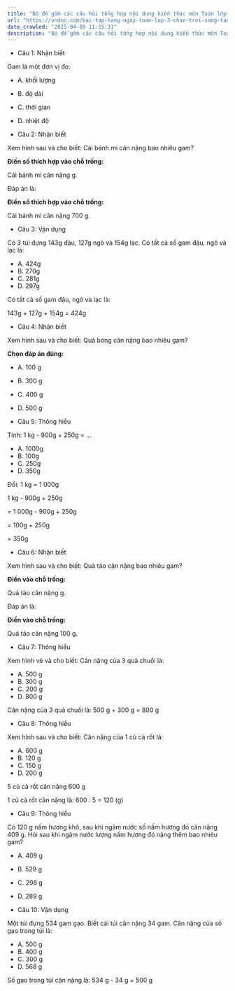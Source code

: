 ```yaml
---
title: "Bộ đề gồm các câu hỏi tổng hợp nội dung kiến thức môn Toán lớp 3 đã học ở Tuần 22 trong chương trình Toán lớp 3 Tập 2 sách Chân trời sáng tạo, giúp các em ôn tập và luyện giải các dạng bài tập Toán lớp 3. Mời các em cùng luyện tập."
url: "https://vndoc.com/bai-tap-hang-ngay-toan-lop-3-chan-troi-sang-tao-tuan-22-thu-2-336597"
date_crawled: "2025-04-09 11:15:31"
description: "Bộ đề gồm các câu hỏi tổng hợp nội dung kiến thức môn Toán lớp 3 đã học ở Tuần 22 trong chương trình Toán lớp 3 Tập 2 sách Chân trời sáng tạo, giúp các em ôn tập và luyện giải các dạng bài tập Toán lớp 3. Mời các em cùng luyện tập."
---
```


* Câu 1:  Nhận biết

Gam là một đơn vị đo:

  * A. khối lượng 
  * B. độ dài 
  * C. thời gian 
  * D. nhiệt độ 



* Câu 2:  Nhận biết

Xem hình sau và cho biết: Cái bánh mì cân nặng bao nhiêu gam?

**Điền số thích hợp vào chỗ trống:**

Cái bánh mì cân nặng  g.

Đáp án là:

**Điền số thích hợp vào chỗ trống:**

Cái bánh mì cân nặng 700 g.

* Câu 3:  Vận dụng

Có 3 túi đựng 143g đậu, 127g ngô và 154g lạc. Có tất cả số gam đậu, ngô và lạc là:

  * A. 424g 
  * B. 270g 
  * C. 281g 
  * D. 297g 



Có tất cả số gam đậu, ngô và lạc là:

143g + 127g + 154g = 424g

* Câu 4:  Nhận biết

Xem hình sau và cho biết: Quả bóng cân nặng bao nhiêu gam?

**Chọn đáp án đúng:**

  * A. 100 g 
  * B. 300 g 
  * C. 400 g 
  * D. 500 g 



* Câu 5:  Thông hiểu

Tính: 1 kg - 900g + 250g = ...

  * A. 1000g 
  * B. 100g 
  * C. 250g 
  * D. 350g 



Đổi: 1 kg = 1 000g

1 kg - 900g + 250g

= 1 000g - 900g + 250g

= 100g + 250g

= 350g

* Câu 6:  Nhận biết

Xem hình sau và cho biết: Quả táo cân nặng bao nhiêu gam?

**Điền vào chỗ trống:**

Quả táo cân nặng  g.

Đáp án là:

**Điền vào chỗ trống:**

Quả táo cân nặng 100 g.

* Câu 7:  Thông hiểu

Xem hình vẽ và cho biết: Cân nặng của 3 quả chuối là:

  * A. 500 g 
  * B. 300 g 
  * C. 200 g 
  * D. 800 g 



Cân nặng của 3 quả chuối là: 500 g + 300 g = 800 g

* Câu 8:  Thông hiểu

Xem hình sau và cho biết: Cân nặng của 1 củ cà rốt là:

  * A. 600 g 
  * B. 120 g 
  * C. 150 g 
  * D. 200 g 



5 củ cà rốt cân nặng 600 g

1 củ cà rốt cân nặng là: 600 : 5 = 120 (g)

* Câu 9:  Thông hiểu

Có 120 g nấm hương khô, sau khi ngâm nước số nấm hương đó cân nặng 409 g. Hỏi sau khi ngâm nước lượng nấm hương đó nặng thêm bao nhiêu gam?

  * A. 409 g 
  * B. 529 g 
  * C. 298 g 
  * D. 289 g 



* Câu 10:  Vận dụng

Một túi đựng 534 gam gạo. Biết cái túi cân nặng 34 gam. Cân nặng của số gạo trong túi là:

  * A. 500 g 
  * B. 400 g 
  * C. 300 g 
  * D. 568 g 



Số gạo trong túi cân nặng là: 534 g - 34 g = 500 g
